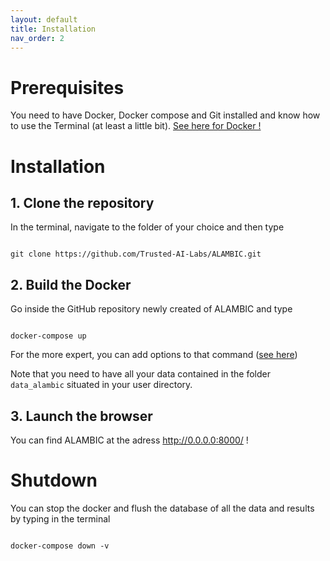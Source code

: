 ```yaml
---
layout: default
title: Installation
nav_order: 2
---
```


# Prerequisites

You need to have Docker, Docker compose and Git installed and know how to use the Terminal (at least a little bit).
[See here for Docker !](https://docs.docker.com/get-docker/)

# Installation
## 1. Clone the repository
In the terminal, navigate to the folder of your choice and then type

<div class="highlighter-rouge">
<code>
git clone https://github.com/Trusted-AI-Labs/ALAMBIC.git
</code>
</div>

## 2. Build the Docker
Go inside the GitHub repository newly created of ALAMBIC and type

<div class="highlighter-rouge">
<code>
docker-compose up
</code>
</div>

For the more expert, you can add options to that command ([see here](https://docs.docker.com/compose/reference/up/))

Note that you need to have all your data contained in the folder `data_alambic` situated in your user directory.

## 3. Launch the browser
You can find ALAMBIC at the adress <a href="http://0.0.0.0:8000/" target="_blank">http://0.0.0.0:8000/</a> !

# Shutdown
You can stop the docker and flush the database of all the data and results by typing in the terminal

<div class="highlighter-rouge">
<code>
docker-compose down -v
</code>
</div>
